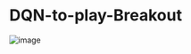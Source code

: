 # DQN-to-play-Breakout

![image](https://github.com/Checkmate986212/DQN-to-play-Breakout/blob/master/image_result/methods.png)
